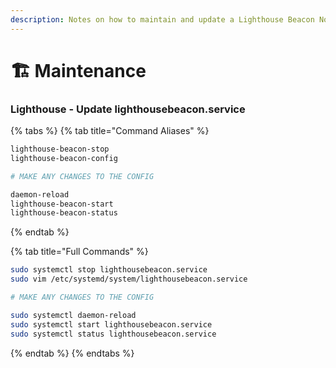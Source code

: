 ```yaml
---
description: Notes on how to maintain and update a Lighthouse Beacon Node.
---
```


# 🏗️ Maintenance

### Lighthouse - Update lighthousebeacon.service

{% tabs %}
{% tab title="Command Aliases" %}
```bash
lighthouse-beacon-stop
lighthouse-beacon-config

# MAKE ANY CHANGES TO THE CONFIG

daemon-reload
lighthouse-beacon-start
lighthouse-beacon-status
```
{% endtab %}

{% tab title="Full Commands" %}
```bash
sudo systemctl stop lighthousebeacon.service
sudo vim /etc/systemd/system/lighthousebeacon.service

# MAKE ANY CHANGES TO THE CONFIG

sudo systemctl daemon-reload
sudo systemctl start lighthousebeacon.service
sudo systemctl status lighthousebeacon.service
```
{% endtab %}
{% endtabs %}
